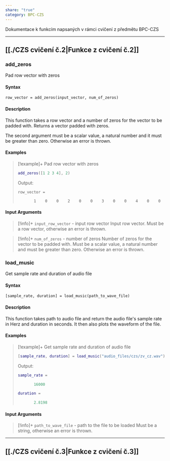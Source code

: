 ```yaml
---
share: "true"
category: BPC-CZS
---
```


Dokumentace k funkcím napsaných v rámci cvičení z předmětu BPC-CZS

---

## [[./CZS cvičení č.2|Funkce z cvičení č.2]]

### add_zeros

Pad row vector with zeros

#### Syntax

`row_vector = add_zeros(input_vector, num_of_zeros)`

#### Description

This function takes a row vector and a number of zeros for the vector to be padded with. Returns a vector padded with zeros.

The second argument must be a scalar value, a natural number and it must be greater than zero. Otherwise an error is thrown.

#### Examples

> [!example]+ Pad row vector with zeros
> ```matlab
> add_zeros([1 2 3 4], 2)
> ```
> 
> Output:
> 
> ```
> row_vector =
> 
>        1    0    0    2    0    0    3    0    0    4    0    0
> ```

#### Input Arguments

> [!info]+ `input_row_vector` - input row vector
> Input row vector. Must be a row vector, otherwise an error is thrown.

> [!info]+ `num_of_zeros` - number of zeros
> Number of zeros for the vector to be padded with. Must be a scalar value, a natural number and must be greater than zero. Otherwise an error is thrown.

### load_music

Get sample rate and duration of audio file

#### Syntax

`[sample_rate, duration] = load_music(path_to_wave_file)`

#### Description

This function takes path to audio file and return the audio file's sample rate in Herz and duration in seconds. It then also plots the waveform of the file.

#### Examples

> [!example]+ Get sample rate and duration of audio file
> ```matlab
> [sample_rate, duration] = load_music("audio_files/czs/zv_cz.wav")
> ```
>
> Output:
> ```matlab
> sample_rate =
> 
>        16000
>
>duration =
>
>        2.8198
> ```

#### Input Arguments

> [!info]+ `path_to_wave_file` - path to the file to be loaded
> Must be a string, otherwise an error is thrown.

---

## [[./CZS cvičení č.3|Funkce z cvičení č.3]]
